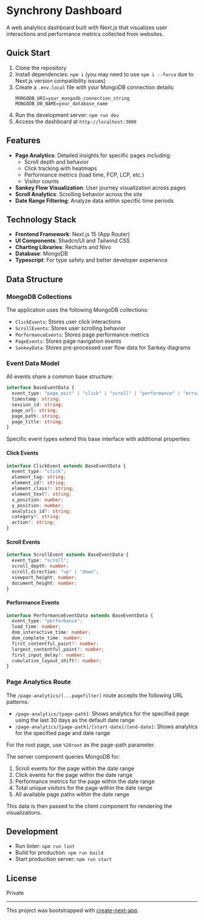 # Synchrony Dashboard

A web analytics dashboard built with Next.js that visualizes user interactions and performance metrics collected from websites.

## Quick Start

1. Clone the repository
2. Install dependencies: `npm i` (you may need to use `npm i --force` due to Next.js version compatibility issues)
3. Create a `.env.local` file with your MongoDB connection details:
   ```
   MONGODB_URI=your_mongodb_connection_string
   MONGODB_DB_NAME=your_database_name
   ```
4. Run the development server: `npm run dev`
5. Access the dashboard at `http://localhost:3000`

## Features

- **Page Analytics**: Detailed insights for specific pages including:
  - Scroll depth and behavior
  - Click tracking with heatmaps
  - Performance metrics (load time, FCP, LCP, etc.)
  - Visitor counts
- **Sankey Flow Visualization**: User journey visualization across pages
- **Scroll Analytics**: Scrolling behavior across the site
- **Date Range Filtering**: Analyze data within specific time periods

## Technology Stack

- **Frontend Framework**: Next.js 15 (App Router)
- **UI Components**: Shadcn/UI and Tailwind CSS
- **Charting Libraries**: Recharts and Nivo
- **Database**: MongoDB
- **Typescript**: For type safety and better developer experience

## Data Structure

### MongoDB Collections

The application uses the following MongoDB collections:

- `ClickEvents`: Stores user click interactions
- `ScrollEvents`: Stores user scrolling behavior
- `PerformanceEvents`: Stores page performance metrics
- `PageEvents`: Stores page navigation events
- `SankeyData`: Stores pre-processed user flow data for Sankey diagrams

### Event Data Model

All events share a common base structure:

```typescript
interface BaseEventData {
  event_type: "page_exit" | "click" | "scroll" | "performance" | "error" | "activity";
  timestamp: string;
  session_id: string;
  page_url: string;
  page_path: string;
  page_title: string;
}
```

Specific event types extend this base interface with additional properties:

#### Click Events
```typescript
interface ClickEvent extends BaseEventData {
  event_type: "click";
  element_tag: string;
  element_id?: string;
  element_class?: string;
  element_text?: string;
  x_position: number;
  y_position: number;
  analytics_id?: string;
  category?: string;
  action?: string;
}
```

#### Scroll Events
```typescript
interface ScrollEvent extends BaseEventData {
  event_type: "scroll";
  scroll_depth: number;
  scroll_direction: "up" | "down";
  viewport_height: number;
  document_height: number;
}
```

#### Performance Events
```typescript
interface PerformanceEventData extends BaseEventData {
  event_type: "performance";
  load_time: number;
  dom_interactive_time: number;
  dom_complete_time: number;
  first_contentful_paint?: number;
  largest_contentful_paint?: number;
  first_input_delay?: number;
  cumulative_layout_shift?: number;
}
```

### Page Analytics Route

The `/page-analytics/[...pagefilter]` route accepts the following URL patterns:

- `/page-analytics/[page-path]`: Shows analytics for the specified page using the last 30 days as the default date range
- `/page-analytics/[page-path]/[start-date]/[end-date]`: Shows analytics for the specified page and date range

For the root page, use `%20root` as the page-path parameter.

The server component queries MongoDB for:
1. Scroll events for the page within the date range
2. Click events for the page within the date range
3. Performance metrics for the page within the date range
4. Total unique visitors for the page within the date range
5. All available page paths within the date range

This data is then passed to the client component for rendering the visualizations.

## Development

- Run linter: `npm run lint`
- Build for production: `npm run build`
- Start production server: `npm run start`

## License

Private

---

This project was bootstrapped with [create-next-app](https://nextjs.org/docs/app/api-reference/cli/create-next-app).